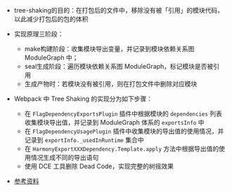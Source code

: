 - tree-shaking的目的：在打包后的文件中，移除没有被「引用」的模块代码，以此减少打包后的包的体积
- 实现原理三阶段：
	- make构建阶段：收集模块导出变量，并记录到模块依赖关系图 ModuleGraph 中；
	- seal生成阶段：遍历模块依赖关系图 ModuleGraph，标记模块是否被引用
	- 生成产物时：若模块没有被引用，则在打包文件中删除对应模块
- Webpack 中 Tree Shaking 的实现分为如下步骤：
	- 在 `FlagDependencyExportsPlugin` 插件中根据模块的 `dependencies` 列表收集模块导出值，并记录到 ModuleGraph 体系的 `exportsInfo` 中
	- 在 `FlagDependencyUsagePlugin` 插件中收集模块的导出值的使用情况，并记录到 `exportInfo._usedInRuntime` 集合中
	- 在 `HarmonyExportXXXDependency.Template.apply` 方法中根据导出值的使用情况生成不同的导出语句
	- 使用 DCE 工具删除 Dead Code，实现完整的树摇效果

- [参考资料](https://juejin.cn/post/7019104818568364069)